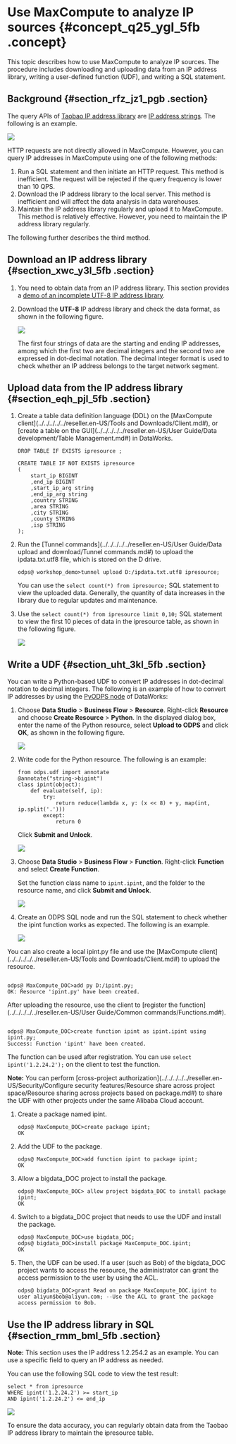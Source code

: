 # Use MaxCompute to analyze IP sources {#concept_q25_ygl_5fb .concept}

This topic describes how to use MaxCompute to analyze IP sources. The procedure includes downloading and uploading data from an IP address library, writing a user-defined function \(UDF\), and writing a SQL statement.

## Background {#section_rfz_jz1_pgb .section}

The query APIs of [Taobao IP address library](http://ip.taobao.com/) are [IP address strings](http://ip.taobao.com/service/getIpInfo.php?ip=[ip%E5%9C%B0%E5%9D%80%E5%AD%97%E4%B8%B2]). The following is an example.

![](http://static-aliyun-doc.oss-cn-hangzhou.aliyuncs.com/assets/img/63437/155056978631905_en-US.png)

HTTP requests are not directly allowed in MaxCompute. However, you can query IP addresses in MaxCompute using one of the following methods:

1.  Run a SQL statement and then initiate an HTTP request. This method is inefficient. The request will be rejected if the query frequency is lower than 10 QPS.
2.  Download the IP address library to the local server. This method is inefficient and will affect the data analysis in data warehouses.
3.  Maintain the IP address library regularly and upload it to MaxCompute. This method is relatively effective. However, you need to maintain the IP address library regularly.

The following further describes the third method.

## Download an IP address library {#section_xwc_y3l_5fb .section}

1.  You need to obtain data from an IP address library. This section provides a [demo of an incomplete UTF-8 IP address library](http://docs-aliyun.cn-hangzhou.oss.aliyun-inc.com/assets/attach/102762/cn_zh/1547530733280/ipdata.txt.utf8).
2.  Download the **UTF-8** IP address library and check the data format, as shown in the following figure.

    ![](http://static-aliyun-doc.oss-cn-hangzhou.aliyuncs.com/assets/img/63437/155056978631907_en-US.png)

    The first four strings of data are the starting and ending IP addresses, among which the first two are decimal integers and the second two are expressed in dot-decimal notation. The decimal integer format is used to check whether an IP address belongs to the target network segment.


## Upload data from the IP address library {#section_eqh_pjl_5fb .section}

1.  Create a table data definition language \(DDL\) on the [MaxCompute client](../../../../../reseller.en-US/Tools and Downloads/Client.md#), or [create a table on the GUI](../../../../../reseller.en-US/User Guide/Data development/Table Management.md#) in DataWorks.

    ```
    DROP TABLE IF EXISTS ipresource ;
    
    CREATE TABLE IF NOT EXISTS ipresource 
    (
        start_ip BIGINT
        ,end_ip BIGINT
        ,start_ip_arg string
        ,end_ip_arg string
        ,country STRING
        ,area STRING
        ,city STRING
        ,county STRING
        ,isp STRING
    );
    ```

2.  Run the [Tunnel commands](../../../../../reseller.en-US/User Guide/Data upload and download/Tunnel commands.md#) to upload the ipdata.txt.utf8 file, which is stored on the D drive.

    ```
    odps@ workshop_demo>tunnel upload D:/ipdata.txt.utf8 ipresource;
    ```

    You can use the `select count(*) from ipresource;` SQL statement to view the uploaded data. Generally, the quantity of data increases in the library due to regular updates and maintenance.

3.  Use the `select count(*) from ipresource limit 0,10;` SQL statement to view the first 10 pieces of data in the ipresource table, as shown in the following figure.

    ![](http://static-aliyun-doc.oss-cn-hangzhou.aliyuncs.com/assets/img/63437/155056978631909_en-US.png)


## Write a UDF {#section_uht_3kl_5fb .section}

You can write a Python-based UDF to convert IP addresses in dot-decimal notation to decimal integers. The following is an example of how to convert IP addresses by using the [PyODPS node](../../../../../reseller.en-US/.md#) of DataWorks:

1.  Choose **Data Studio** \> **Business Flow** \> **Resource**. Right-click **Resource** and choose **Create Resource** \> **Python**. In the displayed dialog box, enter the name of the Python resource, select **Upload to ODPS** and click **OK**, as shown in the following figure.

    ![](http://static-aliyun-doc.oss-cn-hangzhou.aliyuncs.com/assets/img/63437/155056978631910_en-US.png)

2.  Write code for the Python resource. The following is an example:

    ```
    from odps.udf import annotate
    @annotate("string->bigint")
    class ipint(object):
    	def evaluate(self, ip):
    		try:
    			return reduce(lambda x, y: (x << 8) + y, map(int, ip.split('.')))
    		except:
    			return 0
    ```

    Click **Submit and Unlock**.

    ![](http://static-aliyun-doc.oss-cn-hangzhou.aliyuncs.com/assets/img/63437/155056978631911_en-US.png)

3.  Choose **Data Studio** \> **Business Flow** \> **Function**. Right-click **Function** and select **Create Function**.

    Set the function class name to `ipint.ipint`, and the folder to the resource name, and click **Submit and Unlock**.

    ![](http://static-aliyun-doc.oss-cn-hangzhou.aliyuncs.com/assets/img/63437/155056978631913_en-US.png)

4.  Create an ODPS SQL node and run the SQL statement to check whether the ipint function works as expected. The following is an example.

    ![](http://static-aliyun-doc.oss-cn-hangzhou.aliyuncs.com/assets/img/63437/155056978631914_en-US.png)


You can also create a local ipint.py file and use the [MaxCompute client](../../../../../reseller.en-US/Tools and Downloads/Client.md#) to upload the resource.

```

odps@ MaxCompute_DOC>add py D:/ipint.py;
OK: Resource 'ipint.py' have been created.

```

After uploading the resource, use the client to [register the function](../../../../../reseller.en-US/User Guide/Common commands/Functions.md#).

```

odps@ MaxCompute_DOC>create function ipint as ipint.ipint using ipint.py;
Success: Function 'ipint' have been created.

```

The function can be used after registration. You can use `select ipint('1.2.24.2');` on the client to test the function.

**Note:** You can perform [cross-project authorization](../../../../../reseller.en-US/Security/Configure security features/Resource share across project space/Resource sharing across projects based on package.md#) to share the UDF with other projects under the same Alibaba Cloud account.

1.  Create a package named ipint.

    ```
    odps@ MaxCompute_DOC>create package ipint;
    OK
    ```

2.  Add the UDF to the package.

    ```
    odps@ MaxCompute_DOC>add function ipint to package ipint;
    OK
    ```

3.  Allow a bigdata\_DOC project to install the package.

    ```
    odps@ MaxCompute_DOC> allow project bigdata_DOC to install package ipint;
    OK
    ```

4.  Switch to a bigdata\_DOC project that needs to use the UDF and install the package.

    ```
    odps@ MaxCompute_DOC>use bigdata_DOC;
    odps@ bigdata_DOC>install package MaxCompute_DOC.ipint;
    OK
    ```

5.  Then, the UDF can be used. If a user \(such as Bob\) of the bigdata\_DOC project wants to access the resource, the administrator can grant the access permission to the user by using the ACL.

    ```
    odps@ bigdata_DOC>grant Read on package MaxCompute_DOC.ipint to user aliyun$bob@aliyun.com; --Use the ACL to grant the package access permission to Bob.
    ```


## Use the IP address library in SQL {#section_rmm_bml_5fb .section}

**Note:** This section uses the IP address 1.2.254.2 as an example. You can use a specific field to query an IP address as needed.

You can use the following SQL code to view the test result:

```
select * from ipresource
WHERE ipint('1.2.24.2') >= start_ip
AND ipint('1.2.24.2') <= end_ip
```

![](http://static-aliyun-doc.oss-cn-hangzhou.aliyuncs.com/assets/img/63437/155056978631915_en-US.png)

To ensure the data accuracy, you can regularly obtain data from the Taobao IP address library to maintain the ipresource table.

